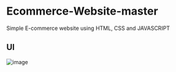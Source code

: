 # Ecommerce-Website-master
Simple E-commerce website using HTML, CSS and JAVASCRIPT

## UI
![image](https://user-images.githubusercontent.com/105323431/215714209-efbf84ee-6c84-42d0-8108-d413f2a0dd4a.png)
